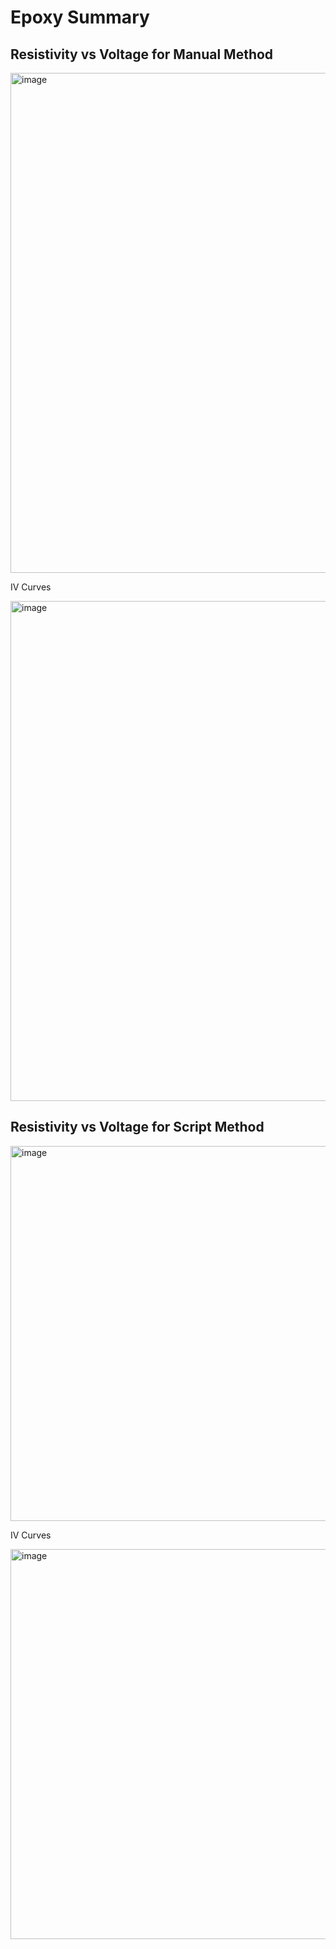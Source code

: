 # Epoxy Summary 

## Resistivity vs Voltage for Manual Method 

<img width="800" alt="image" src="https://github.com/user-attachments/assets/bc7d4c2f-f95f-4b15-b260-94b8c5364ded" />

IV Curves 

<img width="800" alt="image" src="https://github.com/user-attachments/assets/5a094d92-70d9-415e-90f0-d2a057158e43" />

## Resistivity vs Voltage for Script Method 



<img width="600" alt="image" src="https://github.com/user-attachments/assets/d061df28-5008-4023-bfe4-f260c30f5d31" />

IV Curves 

<img width="624" alt="image" src="https://github.com/user-attachments/assets/129ced2b-e4f3-47f4-ab28-f1f395c66dca" />
